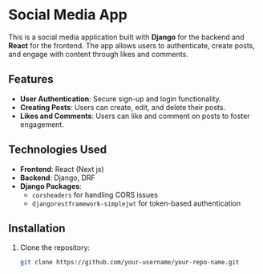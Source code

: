 # Social Media App

This is a social media application built with **Django** for the backend and **React** for the frontend. The app allows users to authenticate, create posts, and engage with content through likes and comments.

## Features
- **User Authentication**: Secure sign-up and login functionality.
- **Creating Posts**: Users can create, edit, and delete their posts.
- **Likes and Comments**: Users can like and comment on posts to foster engagement.
  
## Technologies Used
- **Frontend**: React (Next js)
- **Backend**: Django, DRF
- **Django Packages**: 
  - `corsheaders` for handling CORS issues
  - `djangorestframework-simplejwt` for token-based authentication

## Installation
1. Clone the repository:
   ```bash
   git clone https://github.com/your-username/your-repo-name.git
